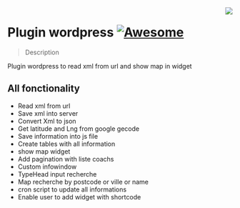 <img src="icon.png" align="right" />

# Plugin wordpress  [![Awesome](https://cdn.rawgit.com/sindresorhus/awesome/d7305f38d29fed78fa85652e3a63e154dd8e8829/media/badge.svg)](https://github.com/sindresorhus/awesome)
> Description

Plugin wordpress to read xml from url and show map in widget 

## All fonctionality
- Read xml from url 
- Save xml into server 
- Convert Xml to json 
- Get latitude and Lng from google gecode 
- Save information into js file 
- Create tables with all information 
- show map widget 
- Add pagination with liste coachs 
- Custom infowindow 
- TypeHead input recherche 
- Map recherche by postcode or ville or name 
- cron script to update all informations   
- Enable user to add widget with shortcode 
